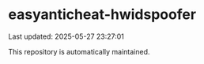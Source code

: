 # easyanticheat-hwidspoofer

Last updated: 2025-05-27 23:27:01

This repository is automatically maintained.
